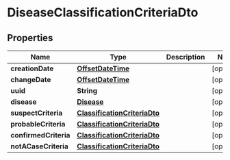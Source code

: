 # DiseaseClassificationCriteriaDto

## Properties

| Name                  | Type                                                          | Description | Notes      |
| --------------------- | ------------------------------------------------------------- | ----------- | ---------- |
| **creationDate**      | [**OffsetDateTime**](OffsetDateTime.md)                       |             | [optional] |
| **changeDate**        | [**OffsetDateTime**](OffsetDateTime.md)                       |             | [optional] |
| **uuid**              | **String**                                                    |             | [optional] |
| **disease**           | [**Disease**](Disease.md)                                     |             | [optional] |
| **suspectCriteria**   | [**ClassificationCriteriaDto**](ClassificationCriteriaDto.md) |             | [optional] |
| **probableCriteria**  | [**ClassificationCriteriaDto**](ClassificationCriteriaDto.md) |             | [optional] |
| **confirmedCriteria** | [**ClassificationCriteriaDto**](ClassificationCriteriaDto.md) |             | [optional] |
| **notACaseCriteria**  | [**ClassificationCriteriaDto**](ClassificationCriteriaDto.md) |             | [optional] |

